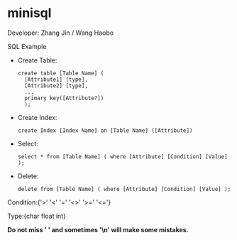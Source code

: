 # minisql
<p>Developer: Zhang Jin / Wang Haobo</p>
<p>SQL Example</p>
<ul>
<li>Create Table:<br>
<pre><code>create table [Table Name] (
  [Attribute1] [type],
  [Attribute2] [type],
  ...
  primary key([Attribute?])
  );</pre></code>
</li>

<li>Create Index:<br>
<pre><code>create Index [Index Name] on [Table Name] ([Attribute])</pre></code>
</li>

<li>Select:<br>
<pre><code>select * from [Table Name] ( where [Attribute] [Condition] [Value] );</pre></code>
</li>

<li>Delete:<br>
<pre><code>delete from [Table Name] ( where [Attribute] [Condition] [Value] );</pre></code>
</li>

</ul>

<p>Condition:{'>' '<' '=' '<>' '>=' '<='}</p>
<p>Type:{char float int}</p>
<p><strong>Do not miss ' ' and sometimes '\n' will make some mistakes.</strong></p>
